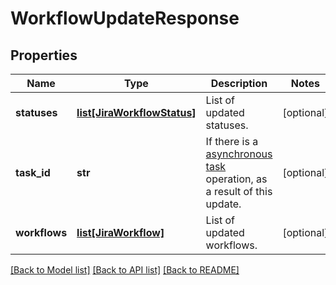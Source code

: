 # WorkflowUpdateResponse

## Properties
Name | Type | Description | Notes
------------ | ------------- | ------------- | -------------
**statuses** | [**list[JiraWorkflowStatus]**](JiraWorkflowStatus.md) | List of updated statuses. | [optional] 
**task_id** | **str** | If there is a [asynchronous task](#async-operations) operation, as a result of this update. | [optional] 
**workflows** | [**list[JiraWorkflow]**](JiraWorkflow.md) | List of updated workflows. | [optional] 

[[Back to Model list]](../README.md#documentation-for-models) [[Back to API list]](../README.md#documentation-for-api-endpoints) [[Back to README]](../README.md)

